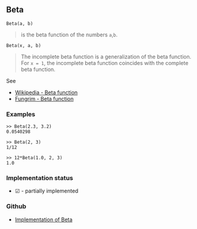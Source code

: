 ## Beta

```
Beta(a, b) 
```

> is the beta function of the numbers `a`,`b`.

```
Beta(x, a, b) 
```

> The incomplete beta function is a generalization of the beta function. For `x = 1`, the incomplete beta function coincides with the complete beta function.  

See
* [Wikipedia - Beta function](https://en.wikipedia.org/wiki/Beta_function)
* [Fungrim - Beta function](http://fungrim.org/topic/Beta_function/)


### Examples

```
>> Beta(2.3, 3.2)
0.0540298

>> Beta(2, 3)
1/12

>> 12*Beta(1.0, 2, 3)
1.0
```






### Implementation status

* &#x2611; - partially implemented

### Github

* [Implementation of Beta](https://github.com/axkr/symja_android_library/blob/master/symja_android_library/matheclipse-core/src/main/java/org/matheclipse/core/builtin/SpecialFunctions.java#L105) 
